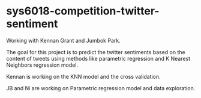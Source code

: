 # sys6018-competition-twitter-sentiment

Working with Kennan Grant and Jumbok Park.

The goal for this project is to predict the twitter sentiments based on the content of tweets using methods like parametric regression and K Nearest Neighbors regression model.

Kennan is working on the KNN model and the cross validation. 

JB and Ni are working on Parametric regression model and data exploration. 

